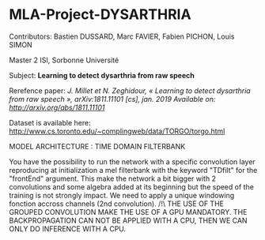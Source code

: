 # MLA-Project-DYSARTHRIA

Contributors: Bastien DUSSARD, Marc FAVIER, Fabien PICHON, Louis SIMON

Master 2 ISI, Sorbonne Université

Subject: **Learning to detect dysarthria from raw speech**

Rerefence paper: *J. Millet et N. Zeghidour, « Learning to detect dysarthria from raw speech », arXiv:1811.11101 [cs], jan. 2019 Available on: http://arxiv.org/abs/1811.11101*

Dataset is available here: http://www.cs.toronto.edu/~complingweb/data/TORGO/torgo.html

MODEL ARCHITECTURE : TIME DOMAIN FILTERBANK

You have the possibility to run the network with a specific convolution layer reproducing at initialization a mel filterbank with the keyword "TDfilt" for the "frontEnd" argument.
This make the network a bit bigger with 2 convolutions and some algebra added at its beginning but the speed of the training is not strongly impact. We need to apply a unique windowing fonction accross channels (2nd convolution).
/!\ THE USE OF THE GROUPED CONVOLUTION MAKE THE USE OF A GPU MANDATORY. THE BACKPROPAGATION CAN NOT BE APPLIED WITH A CPU, THEN WE CAN ONLY DO INFERENCE WITH A CPU.
